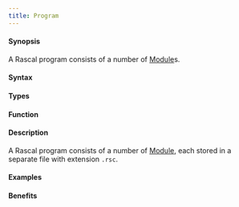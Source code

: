 ```yaml
---
title: Program
---
```


#### Synopsis

A Rascal program consists of a number of [Module](/docs/Rascal/Declarations/Module)s.

#### Syntax

#### Types

#### Function

#### Description

A Rascal program consists of a number of [Module](/docs/Rascal/Declarations/Module), each stored in a separate file with extension `.rsc`.


#### Examples

#### Benefits


